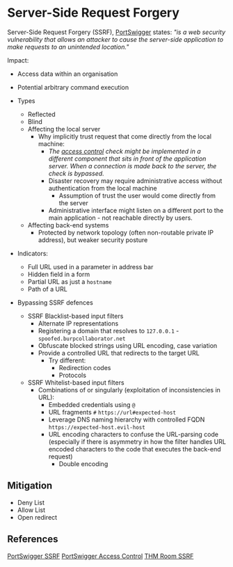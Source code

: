 # Server-Side Request Forgery

Server-Side Request Forgery (SSRF), [PortSwigger](https://portswigger.net/web-security/ssrf) states: *"is a web security vulnerability that allows an attacker to cause the server-side application to make requests to an unintended location."*

Impact:
- Access data within an organisation
- Potential arbitrary command execution

- Types
	- Reflected
	- Blind
	- Affecting the local server
		- Why implicitly trust request that come directly from the local machine:
			- *The [access control](https://portswigger.net/web-security/access-control) check might be implemented in a different component that sits in front of the application server. When a connection is made back to the server, the check is bypassed.*
			- Disaster recovery may require administrative access without authentication from the local machine
				- Assumption of trust the user would come directly from the server
			- Administrative interface might listen on a different port to the main application - not reachable directly by users. 
	- Affecting back-end systems
		- Protected by network topology (often non-routable private IP address), but weaker security posture
- Indicators:
	- Full URL used in a parameter in address bar
	- Hidden field in a form
	- Partial URL as just a `hostname`
	- Path of a URL 
- Bypassing SSRF defences
	- SSRF Blacklist-based input filters
		- Alternate IP representations
		- Registering a domain that resolves to `127.0.0.1` - `spoofed.burpcollaborator.net`
		- Obfuscate blocked strings using URL encoding, case variation
		- Provide a controlled URL that redirects to the target URL
			- Try different:
				- Redirection codes
				- Protocols 
	- SSRF Whitelist-based input filters 
		- Combinations of or singularly (exploitation of inconsistencies in URL):
			- Embedded credentials using `@`
			- URL fragments `#` `https://url#expected-host`
			- Leverage DNS naming hierarchy with controlled FQDN `https://expected-host.evil-host`
			- URL encoding characters to confuse the URL-parsing code (especially if there is asymmetry in how the filter handles URL encoded characters to the code that executes the back-end request)
				- Double encoding	

## Mitigation

- Deny List
- Allow List
- Open redirect 

## References

[PortSwigger SSRF](https://portswigger.net/web-security/ssrf) 
[PortSwigger Access Control](https://portswigger.net/web-security/access-control)
[THM Room SSRF](https://tryhackme.com/room/ssrfqi)